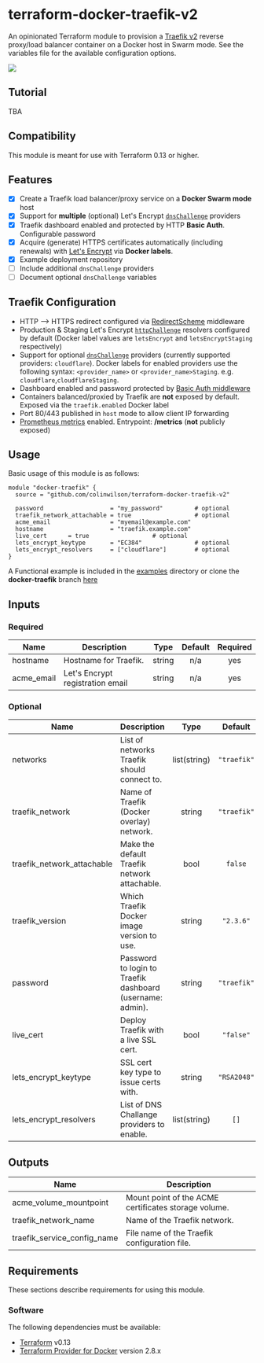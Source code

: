 # terraform-docker-traefik-v2
An opinionated Terraform module to provision a [Traefik v2](https://github.com/traefik/traefik) reverse proxy/load balancer container on a Docker host in Swarm mode. See the variables file for the available configuration options.

![](https://res.cloudinary.com/qunux/image/upload/v1608070821/traefik_2.3.5_ds_screenshot_2_opt_fqyanb.png)

## Tutorial

TBA
## Compatibility

This module is meant for use with Terraform 0.13 or higher.


## Features
* [x] Create a Traefik load balancer/proxy service on a **Docker Swarm mode** host
* [x] Support for **multiple** (optional) Let's Encrypt [`dnsChallenge`](https://doc.traefik.io/traefik/https/acme/#dnschallenge) providers
* [x] Traefik dashboard enabled and protected by HTTP **Basic Auth**. Configurable password
* [x] Acquire (generate) HTTPS certificates automatically (including renewals) with [Let's Encrypt](https://letsencrypt.org/) via **Docker labels**.
* [x] Example deployment repository
* [ ] Include additional `dnsChallenge` providers
* [ ] Document optional `dnsChallenge` variables

## Traefik Configuration

* HTTP --> HTTPS redirect configured via [RedirectScheme](https://doc.traefik.io/traefik/middlewares/redirectscheme/) middleware
* Production & Staging Let's Encrypt [`httpChallenge`](https://doc.traefik.io/traefik/https/acme/#httpchallenge) resolvers configured by default (Docker label values are `letsEncrypt` and `letsEncryptStaging` respectively)
* Support for optional [`dnsChallenge`](https://doc.traefik.io/traefik/https/acme/#dnschallenge) providers (currently supported providers: `cloudflare`). Docker labels for enabled providers use the following syntax: `<provider_name>` or `<provider_name>Staging`. e.g. `cloudflare`,`cloudflareStaging`.
* Dashboard enabled and password protected by [Basic Auth middleware](https://doc.traefik.io/traefik/middlewares/basicauth/)
* Containers balanced/proxied by Traefik are **not** exposed by default. Exposed via the `traefik.enabled` Docker label
* Port 80/443 published in `host` mode to allow client IP forwarding
* [Prometheus metrics](https://doc.traefik.io/traefik/observability/metrics/prometheus/) enabled. Entrypoint: **/metrics** (**not** publicly exposed)

## Usage

Basic usage of this module is as follows:

```hcl
module "docker-traefik" {
  source = "github.com/colinwilson/terraform-docker-traefik-v2"

  password                   = "my_password"         # optional
  traefik_network_attachable = true                  # optional
  acme_email                 = "myemail@example.com"
  hostname                   = "traefik.example.com"
  live_cert      = true                  # optional
  lets_encrypt_keytype       = "EC384"               # optional
  lets_encrypt_resolvers     = ["cloudflare"]        # optional
}
```

A Functional example is included in the
[examples](./examples/) directory or clone the **docker-traefik** branch [here](https://github.com/colinwilson/example-terraform-modules)

<!-- BEGINNING OF PRE-COMMIT-TERRAFORM DOCS HOOK -->
## Inputs

### Required

| Name | Description | Type | Default | Required |
|------|-------------|:----:|:-----:|:-----:|
| hostname | Hostname for Traefik. | string | n/a | yes |
| acme_email | Let's Encrypt registration email | string | n/a | yes |

### Optional

| Name | Description | Type | Default | Required |
|------|-------------|:----:|:-----:|:-----:|
| networks | List of networks Traefik should connect to. | list(string) | `"traefik"` | no |
| traefik_network | Name of Traefik (Docker overlay) network. | string | `"traefik"` | no |
| traefik_network_attachable | Make the default Traefik network attachable. | bool | `false` | no |
| traefik_version | Which Traefik Docker image version to use. | string | `"2.3.6"` | no |
| password | Password to login to Traefik dashboard (username: admin). | string | `"traefik"` | no |
| live_cert | Deploy Traefik with a live SSL cert. | bool | `"false"` | no |
| lets_encrypt_keytype | SSL cert key type to issue certs with. | string |`"RSA2048"` | no |
| lets_encrypt_resolvers | List of DNS Challange providers to enable. | list(string) | `[]`| no |

## Outputs

| Name | Description |
|------|-------------|
| acme_volume_mountpoint | Mount point of the ACME certificates storage volume. |
| traefik_network_name | Name of the Traefik network. |
| traefik_service_config_name | File name of the Traefik configuration file. |

<!-- END OF PRE-COMMIT-TERRAFORM DOCS HOOK -->

## Requirements

These sections describe requirements for using this module.

### Software

The following dependencies must be available:

- [Terraform](https://www.terraform.io/downloads.html) v0.13
- [Terraform Provider for Docker](https://registry.terraform.io/providers/kreuzwerker/docker/latestt) version 2.8.x


